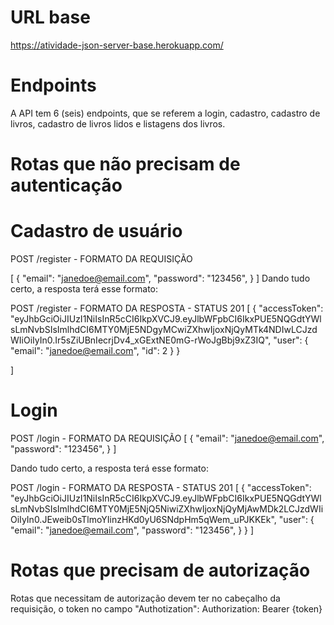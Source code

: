 # URL base

https://atividade-json-server-base.herokuapp.com/

# Endpoints

A API tem 6 (seis) endpoints, que se referem a login, cadastro, cadastro de livros, cadastro de livros lidos e listagens dos livros.

# Rotas que não precisam de autenticação

# Cadastro de usuário

POST /register - FORMATO DA REQUISIÇÃO

[
{
"email": "janedoe@email.com",
"password": "123456",
}
]
Dando tudo certo, a resposta terá esse formato:

POST /register - FORMATO DA RESPOSTA - STATUS 201
[
{
"accessToken": "eyJhbGciOiJIUzI1NiIsInR5cCI6IkpXVCJ9.eyJlbWFpbCI6IkxPUE5NQGdtYWlsLmNvbSIsImlhdCI6MTY0MjE5NDgyMCwiZXhwIjoxNjQyMTk4NDIwLCJzdWIiOiIyIn0.Ir5sZiUBnIecrjDv4_xGExtNE0mG-rWoJgBbj9xZ3IQ",
"user": {
"email": "janedoe@email.com",
"id": 2
}
}

]

# Login

POST /login - FORMATO DA REQUISIÇÃO
[
{
"email": "janedoe@email.com",
"password": "123456",
}
]

Dando tudo certo, a resposta terá esse formato:

POST /login - FORMATO DA RESPOSTA - STATUS 201
[
{
"accessToken": "eyJhbGciOiJIUzI1NiIsInR5cCI6IkpXVCJ9.eyJlbWFpbCI6IkxPUE5NQGdtYWlsLmNvbSIsImlhdCI6MTY0MjE5NjQ5NiwiZXhwIjoxNjQyMjAwMDk2LCJzdWIiOiIyIn0.JEweib0sTlmoYIinzHKd0yU6SNdpHm5qWem_uPJKKEk",
"user":
{
"email": "janedoe@email.com",
"password": "123456",
}
}
]

# Rotas que precisam de autorização

Rotas que necessitam de autorização devem ter no cabeçalho da requisição, o token no campo "Authotization":
Authorization: Bearer {token}
